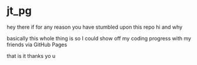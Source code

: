 # jt_pg

hey there if for any reason you have stumbled upon this repo hi and why

basically this whole thing is so I could show off my coding progress with my friends via GitHub Pages

that is it thanks yo u
